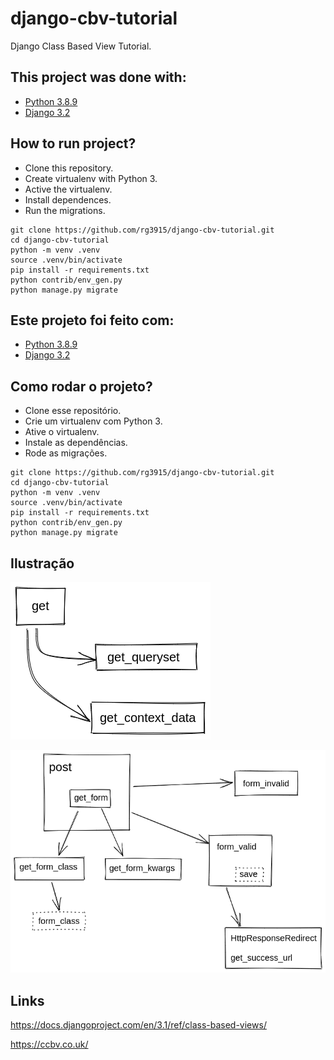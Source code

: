 # django-cbv-tutorial

Django Class Based View Tutorial.


## This project was done with:

* [Python 3.8.9](https://www.python.org/)
* [Django 3.2](https://www.djangoproject.com/)

## How to run project?

* Clone this repository.
* Create virtualenv with Python 3.
* Active the virtualenv.
* Install dependences.
* Run the migrations.

```
git clone https://github.com/rg3915/django-cbv-tutorial.git
cd django-cbv-tutorial
python -m venv .venv
source .venv/bin/activate
pip install -r requirements.txt
python contrib/env_gen.py
python manage.py migrate
```


## Este projeto foi feito com:

* [Python 3.8.9](https://www.python.org/)
* [Django 3.2](https://www.djangoproject.com/)

## Como rodar o projeto?

* Clone esse repositório.
* Crie um virtualenv com Python 3.
* Ative o virtualenv.
* Instale as dependências.
* Rode as migrações.

```
git clone https://github.com/rg3915/django-cbv-tutorial.git
cd django-cbv-tutorial
python -m venv .venv
source .venv/bin/activate
pip install -r requirements.txt
python contrib/env_gen.py
python manage.py migrate
```

## Ilustração

![img/get.png](img/get.png)

![img/post.png](img/post.png)


## Links

https://docs.djangoproject.com/en/3.1/ref/class-based-views/

https://ccbv.co.uk/
